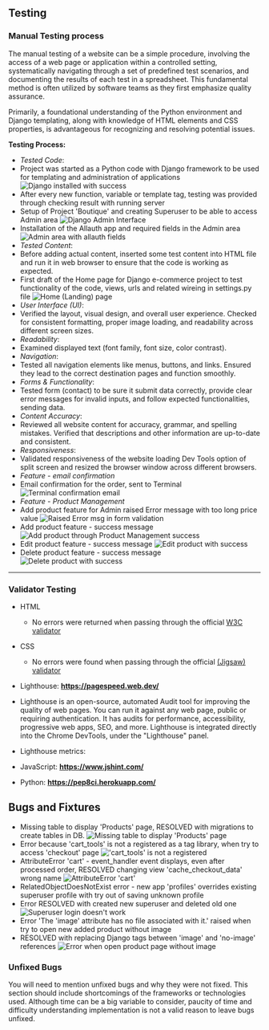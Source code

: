 ## Testing 

### Manual Testing process

The manual testing of a website can be a simple procedure, involving the access of a web page or application within a controlled setting, systematically navigating through a set of predefined test scenarios, and documenting the results of each test in a spreadsheet. This fundamental method is often utilized by software teams as they first emphasize quality assurance.

Primarily, a foundational understanding of the Python environment and Django templating, along with knowledge of HTML elements and CSS properties, is advantageous for recognizing and resolving potential issues.

**Testing Process:**  
- *Tested Code*:  
- Project was started as a Python code with Django framework to be used for templating and administration of applications  
![Django installed with success](Ωssets-readme/01-django-installation.png)
- After every new function, variable or template tag, testing was provided through checking result with running server
- Setup of Project 'Boutique' and creating Superuser to be able to access Admin area
![Django Admin Interface](Ωssets-readme/02-django-admin.png)
- Installation of the Allauth app and required fields in the Admin area
![Admin area with allauth fields](Ωssets-readme/03-django-admin-allauth.png)
- *Tested Content*: 
- Before adding actual content, inserted some test content into HTML file and run it in web browser to ensure that the code is working as expected.
- First draft of the Home page for Django e-commerce project to test functionality of the code, views, urls and related wireing in settings.py file
![Home (Landing) page](Ωssets-readme/testing/home-page-first-draft.png)
- *User Interface (UI)*: 
- Verified the layout, visual design, and overall user experience. Checked for consistent formatting, proper image loading, and readability across different screen sizes.
- *Readability*: 
- Examined displayed text (font family, font size, color contrast).
- *Navigation*: 
- Tested all navigation elements like menus, buttons, and links. Ensured they lead to the correct destination pages and function smoothly.
- *Forms & Functionality*: 
- Tested form (contact) to be sure it submit data correctly, provide clear error messages for invalid inputs, and follow expected functionalities, sending data.
- *Content Accuracy*: 
- Reviewed all website content for accuracy, grammar, and spelling mistakes. Verified that descriptions and other information are up-to-date and consistent.
- *Responsiveness*: 
- Validated responsiveness of the website loading Dev Tools option of split screen and resized the browser window across different browsers.
- *Feature - email confirmation*
- Email confirmation for the order, sent to Terminal
![Terminal confirmation email](Ωssets-readme/testing/terminal-confirmation-email.png)
- *Feature - Product Management*
- Add product feature for Admin raised Error message with too long price value
![Raised Error msg in form validation](Ωssets-readme/testing/add-product-error-price-issue.png)
- Add product feature - success message
![Add product through Product Management success](Ωssets-readme/testing/add-product-success.png)
- Edit product feature - success message
![Edit product with success](Ωssets-readme/testing/edit-product-success.png)
- Delete product feature - success message
![Delete product with success](Ωssets-readme/testing/delete-product-success.png)
---


### Validator Testing 

- HTML
  - No errors were returned when passing through the official [W3C validator](https://validator.w3.org/nu/?doc=https%3A%2F%2Fcode-institute-org.github.io%2Flove-running-2.0%2Findex.html)
- CSS
  - No errors were found when passing through the official [(Jigsaw) validator](https://jigsaw.w3.org/css-validator/validator?uri=https%3A%2F%2Fvalidator.w3.org%2Fnu%2F%3Fdoc%3Dhttps%253A%252F%252Fcode-institute-org.github.io%252Flove-running-2.0%252Findex.html&profile=css3svg&usermedium=all&warning=1&vextwarning=&lang=en#css)
- Lighthouse: **https://pagespeed.web.dev/**  
- Lighthouse is an open-source, automated Audit tool for improving the quality of web pages. You can run it against any web page, public or requiring authentication. It has audits for performance, accessibility, progressive web apps, SEO, and more. Lighthouse is integrated directly into the Chrome DevTools, under the "Lighthouse" panel.  
- Lighthouse metrics:

- JavaScript: **https://www.jshint.com/**
- Python: **https://pep8ci.herokuapp.com/**


## Bugs and Fixtures

- Missing table to display 'Products' page, RESOLVED with migrations to create tables in DB.
![Missing table to display 'Products' page](Ωssets-readme/bugs/missing-products-table.png)
- Error because 'cart_tools' is not a registered as a tag library, when try to access 'checkout' page
!['cart_tools' is not a registered](Ωssets-readme/bugs/not-registered-tag-library.png)
- AttributeError 'cart' - event_handler event displays, even after processed order, RESOLVED changing view 'cache_checkout_data' wrong name
![AttributeError 'cart'](Ωssets-readme/bugs/attributeerror-cart-eventhandler.png)
- RelatedObjectDoesNotExist error - new app 'profiles' overrides existing superuser profile with try out of saving unknown profile
- Error RESOLVED with created new superuser and deleted old one
![Superuser login doesn't work](Ωssets-readme/bugs/RelatedObjectDoesNotExist.png)
- Error 'The 'image' attribute has no file associated with it.' raised when try to open new added product without image
- RESOLVED with replacing Django tags between 'image' and 'no-image' references
![Error when open product page without image](Ωssets-readme/bugs/no-image-single-product-page.png)

### Unfixed Bugs

You will need to mention unfixed bugs and why they were not fixed. This section should include shortcomings of the frameworks or technologies used. Although time can be a big variable to consider, paucity of time and difficulty understanding implementation is not a valid reason to leave bugs unfixed.
